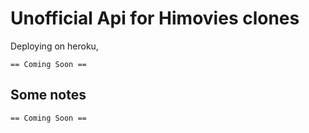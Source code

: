 # Unofficial Api for Himovies clones

Deploying on heroku, 

	== Coming Soon == 

## Some notes

	== Coming Soon ==


